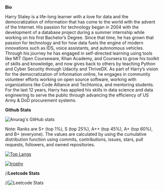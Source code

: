 **Bio**

Harry Staley is a life-long learner with a love for data and the democratization of information that has come to the world with the advent of the Internet.  His passion for technology began in 2004 with the development of a database project during a summer internship while working on his first Bachelor’s Degree.  Since that time, he has grown that passion for technology and for how data fuels the engine of modern innovations such as IDS, voice assistants, and autonomous vehicles.  Through his journey he has engaged in self-directed learning using tools like MIT Open Courseware, Khan Academy, and Coursera to grow his toolkit of skills and knowledge, and now gives back to others by teaching Python and Cyber Security through Udacity and ThriveDX.  As part of Harry’s vision for the democratization of information online, he engages in community volunteer efforts working on open source software, working with organizations like Code Alliance and Techtonica, and mentoring students. For the last 12 years, Harry has applied his skills in data science and data engineering to serve the public through advancing the efficiency of US Army & DoD procurement systems.

**Github Stats**

![Anurag's GitHub stats](https://github-readme-stats.vercel.app/api?username=harrystaley&count_private=true&show_icons=true&theme=dark)

Note: Ranks are S+ (top 1%), S (top 25%), A++ (top 45%), A+ (top 60%), and B+ (everyone). The values are calculated by using the cumulative distribution function using commits, contributions, issues, stars, pull requests, followers, and owned repositories. 

[![Top Langs](https://github-readme-stats.vercel.app/api/top-langs/?username=harrystaley&layout=compact&theme=dark)](https://github.com/anuraghazra/github-readme-stats)

[![trophy](https://github-profile-trophy.vercel.app/?username=harrystaley&theme=darkhub&row=4&column=3)](https://github.com/ryo-ma/github-profile-trophy)

//**Leetcode Stats**

//![Leetcode Stats](https://leetcode.card.workers.dev/?username=harrystaley&theme=dark)
